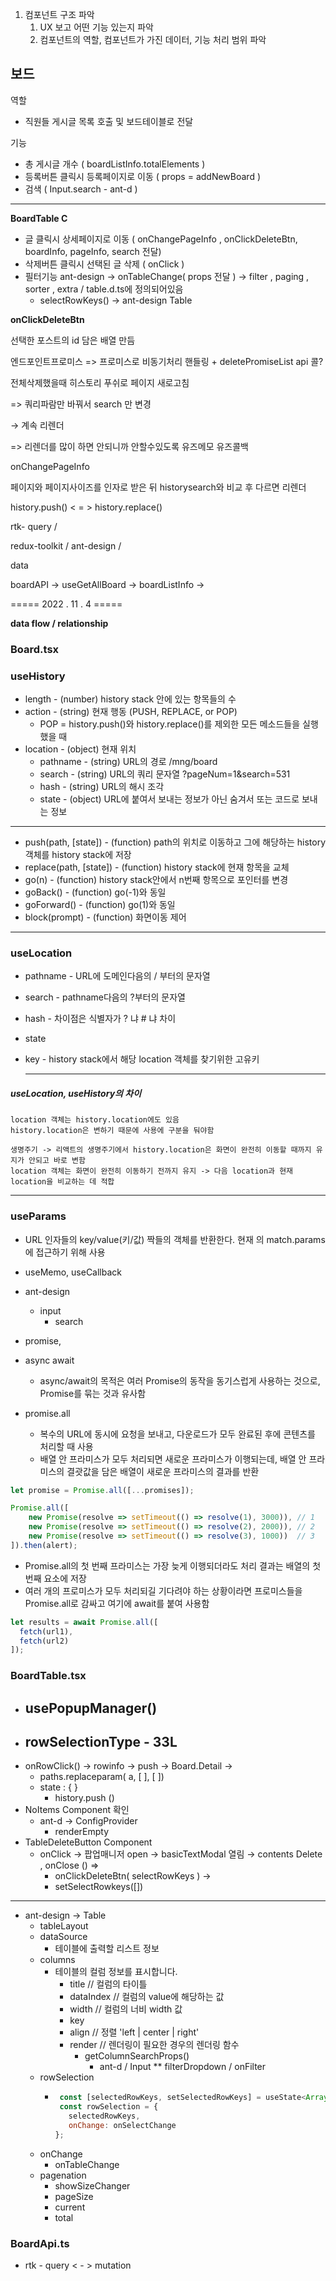 
1. 컴포넌트 구조 파악
    1. UX 보고 어떤 기능 있는지 파악
    2. 컴포넌트의 역할, 컴포넌트가 가진 데이터, 기능 처리 범위 파악

## 보드

역할

- 직원들 게시글 목록 호출 및 보드테이블로 전달

기능

- 총 게시글 개수 ( boardListInfo.totalElements )
- 등록버튼 클릭시 등록페이지로 이동 ( props = addNewBoard  )
- 검색 ( Input.search - ant-d )

---

**BoardTable C**

- 글 클릭시 상세페이지로 이동 ( onChangePageInfo , onClickDeleteBtn, boardInfo, pageInfo, search 전달)
- 삭제버튼 클릭시 선택된 글 삭제 ( onClick )
- 필터기능 ant-design → onTableChange( props 전달 ) →  filter , paging , sorter , extra /  table.d.ts에 정의되어있음
    - selectRowKeys() → ant-design Table


    
**onClickDeleteBtn**

선택한 포스트의 id 담은 배열 만듬

엔드포인트프로미스 => 프로미스로 비동기처리 핸들링 + deletePromiseList api 콜?

전체삭제했을때 히스토리 푸쉬로 페이지 새로고침

=> 쿼리파람만 바꿔서 search 만 변경

→ 계속 리렌더

=> 리렌더를 많이 하면 안되니까 안할수있도록 유즈메모 유즈콜백

onChangePageInfo

페이지와 페이지사이즈를 인자로 받은 뒤 historysearch와 비교 후 다르면 리렌더

history.push() < = > history.replace()

rtk- query /

redux-toolkit / ant-design /

data

boardAPI → useGetAllBoard → boardListInfo →








===== 2022 . 11 . 4 =====

**data flow / relationship**

### Board.tsx

### useHistory
  - length - (number) history stack 안에 있는 항목들의 수
  - action - (string) 현재 행동 (PUSH, REPLACE, or POP)
    - POP = history.push()와 history.replace()를 제외한 모든 메소드들을 실행했을 때
  - location - (object) 현재 위치
    - pathname - (string) URL의 경로 /mng/board
    - search - (string) URL의 쿼리 문자열 ?pageNum=1&search=531
    - hash - (string) URL의 해시 조각
    - state - (object) URL에 붙여서 보내는 정보가 아닌 숨겨서 또는 코드로 보내는 정보
***
  - push(path, [state]) - (function) path의 위치로 이동하고 그에 해당하는 history 객체를 history stack에 저장
  - replace(path, [state]) - (function) history stack에 현재 항목을 교체
  - go(n) - (function) history stack안에서 n번째 항목으로 포인터를 변경
  - goBack() - (function) go(-1)와 동일
  - goForward() - (function) go(1)와 동일
  - block(prompt) - (function) 화면이동 제어

***
### useLocation
  - pathname - URL에 도메인다음의 / 부터의 문자열
  - search - pathname다음의 ?부터의 문자열
  - hash - 차이점은 식별자가 ? 냐 # 냐 차이
  - state
  - key -  history stack에서 해당 location 객체를 찾기위한 고유키

    ***

##### useLocation, useHistory의 차이

    location 객체는 history.location에도 있음
    history.location은 변하기 때문에 사용에 구분을 둬야함
    
    생명주기 -> 리액트의 생명주기에서 history.location은 화면이 완전히 이동할 때까지 유지가 안되고 바로 변함 
    location 객체는 화면이 완전히 이동하기 전까지 유지 -> 다음 location과 현재 location을 비교하는 데 적합

***

### useParams

- URL 인자들의 key/value(키/값) 짝들의 객체를 반환한다. 현재 <Route> 의 match.params에 접근하기 위해 사용

- useMemo, useCallback

- ant-design
    - input
        - search

- promise, 
- async await
  - async/await의 목적은 여러 Promise의 동작을 동기스럽게 사용하는 것으로, Promise를 묶는 것과 유사함

- promise.all
  - 복수의 URL에 동시에 요청을 보내고, 다운로드가 모두 완료된 후에 콘텐츠를 처리할 때 사용
  - 배열 안 프라미스가 모두 처리되면 새로운 프라미스가 이행되는데, 배열 안 프라미스의 결괏값을 담은 배열이 새로운 프라미스의 결과를 반환

```js
let promise = Promise.all([...promises]);

Promise.all([
    new Promise(resolve => setTimeout(() => resolve(1), 3000)), // 1
    new Promise(resolve => setTimeout(() => resolve(2), 2000)), // 2
    new Promise(resolve => setTimeout(() => resolve(3), 1000))  // 3
]).then(alert);
```

- Promise.all의 첫 번째 프라미스는 가장 늦게 이행되더라도 처리 결과는 배열의 첫 번째 요소에 저장
- 여러 개의 프로미스가 모두 처리되길 기다려야 하는 상황이라면 프로미스들을 Promise.all로 감싸고 여기에 await를 붙여 사용함

```js
let results = await Promise.all([
  fetch(url1),
  fetch(url2)
]);
```



### BoardTable.tsx

- usePopupManager()
  - 
- rowSelectionType - 33L
  - 
- onRowClick() → rowinfo → push → Board.Detail →
    - paths.replaceparam( a, [ ], [ ])
    - state : { }
        - history.push ()
- NoItems Component 확인
    - ant-d → ConfigProvider
        - renderEmpty
- TableDeleteButton Component
    - onClick → 팝업매니저 open → basicTextModal 열림 → contents Delete , onClose () ⇒
        - onClickDeleteBtn( selectRowKeys ) →
        - setSelectRowkeys([])


***
- ant-design → Table
    - tableLayout 
    - dataSource 
      - 테이블에 출력할 리스트 정보
    - columns  
      - 테이블의 컬럼 정보를 표시합니다.
        - title // 컬럼의 타이틀 
        - dataIndex // 컬럼의 value에 해당하는 값 
        - width // 컬럼의 너비 width 값 
        - key  
        - align // 정렬 'left | center | right' 
        - render // 렌더링이 필요한 경우의 렌더링 함수
          - getColumnSearchProps()
            - ant-d / Input ** filterDropdown / onFilter
    - rowSelection
      - ```js
         const [selectedRowKeys, setSelectedRowKeys] = useState<Array<Key>>([]);
         const rowSelection = { 
           selectedRowKeys,
           onChange: onSelectChange
        };
        ```
    - onChange
      - onTableChange
    - pagenation
        - showSizeChanger
        - pageSize
        - current
        - total



### BoardApi.ts
- rtk - query < - > mutation









